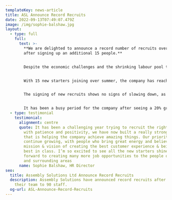 ```yaml
---
templateKey: news-article
title: ASL Announce Record Recruits
date: 2022-09-13T07:49:07.479Z
image: /img/sophie-balshaw.jpg
layout:
  - type: full
    full:
      text: >-
        **We are delighted to announce a record number of recruits over summer
        after signing up an additional 15 people.**


        Despite the economic challenges and the shrinking labour pool that hasn’t been helped by Brexit, Assembly Solutions have seen an increase in UK manufacturing opportunities which has led to securing a number of significant cable assembly and wiring harness contracts.


        With 15 new starters joining over summer, the company has reached a record workforce of 90 full time staff. The new starters include 3 ambitious Apprentices; Alex Waterworth, Isobel Hargreaves and Jamie Preston, who are all striving to achieve senior roles in the Technical & Engineering department.


        The signing of new recruits shows no signs of slowing down, as we are still actively searching for new stars to fill roles in their Production & Quality department.


        It has been a busy period for the company after seeing a 20% growth in sales and we proud to continuing supplying  some world leading manufacturers including Ford, Siemens & Vodafone.
  - type: testimonial
    testimonial:
      alignment: centre
      quote: It has been a challenging year trying to recruit the right people, but
        with patience and positivity, we have now built a really strong team
        that is helping the company achieve amazing things. Our priority is to
        continue growing, with people who bring great energy and believe in our
        mission & vision of creating the best customer experience & being the
        best in class. I’m so excited to see all the new starters shine and look
        forward to creating many more job opportunities to the people of Bolton
        and surrounding areas
      name: Sophie Balshaw, HR Director
seo:
  title: Assembly Solutions Ltd Announce Record Recruits
  description: Assembly Solutions have announced record recruits after boosting
    their team to 90 staff.
  og-url: ASL-Announce-Record-Recruits
---
```

